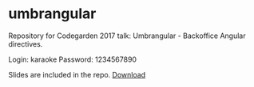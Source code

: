 # umbrangular
Repository for Codegarden 2017 talk: Umbrangular - Backoffice Angular directives.

Login: karaoke 
Password: 1234567890

Slides are included in the repo. [Download](UmbrAngular.pdf) 
